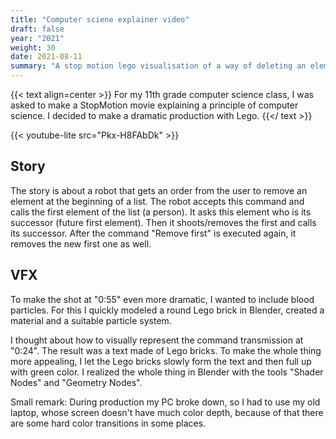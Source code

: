 ```yaml
---
title: "Computer sciene explainer video"
draft: false
year: "2021"
weight: 30
date: 2021-08-11
summary: "A stop motion lego visualisation of a way of deleting an element in a list."
---
```


{{< text align=center >}}
For my 11th grade computer science class, I was asked to make a StopMotion movie explaining a principle of computer science.
I decided to make a dramatic production with Lego.
{{</ text >}}

{{< youtube-lite src="Pkx-H8FAbDk" >}}

## Story

The story is about a robot that gets an order from the user to remove an element at the beginning of a list. The robot accepts this command and calls the first element of the list (a person). It asks this element who is its successor (future first element). Then it shoots/removes the first and calls its successor. After the command "Remove first" is executed again, it removes the new first one as well.

## VFX

To make the shot at "0:55" even more dramatic, I wanted to include blood particles. For this I quickly modeled a round Lego brick in Blender, created a material and a suitable particle system.

I thought about how to visually represent the command transmission at "0:24". The result was a text made of Lego bricks. To make the whole thing more appealing, I let the Lego bricks slowly form the text and then full up with green color. I realized the whole thing in Blender with the tools "Shader Nodes" and "Geometry Nodes".

Small remark: During production my PC broke down, so I had to use my old laptop, whose screen doesn't have much color depth, because of that there are some hard color transitions in some places.
